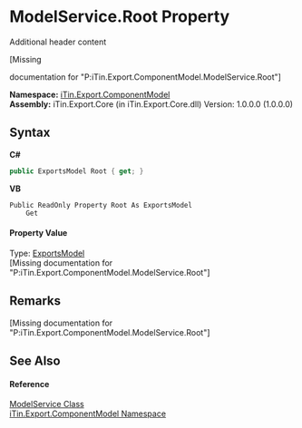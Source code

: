 # ModelService.Root Property 
Additional header content 

\[Missing <summary> documentation for "P:iTin.Export.ComponentModel.ModelService.Root"\]

**Namespace:**&nbsp;<a href="N_iTin_Export_ComponentModel">iTin.Export.ComponentModel</a><br />**Assembly:**&nbsp;iTin.Export.Core (in iTin.Export.Core.dll) Version: 1.0.0.0 (1.0.0.0)

## Syntax

**C#**<br />
``` C#
public ExportsModel Root { get; }
```

**VB**<br />
``` VB
Public ReadOnly Property Root As ExportsModel
	Get
```


#### Property Value
Type: <a href="T_iTin_Export_Model_ExportsModel">ExportsModel</a><br />\[Missing <value> documentation for "P:iTin.Export.ComponentModel.ModelService.Root"\]

## Remarks
\[Missing <remarks> documentation for "P:iTin.Export.ComponentModel.ModelService.Root"\]

## See Also


#### Reference
<a href="T_iTin_Export_ComponentModel_ModelService">ModelService Class</a><br /><a href="N_iTin_Export_ComponentModel">iTin.Export.ComponentModel Namespace</a><br />